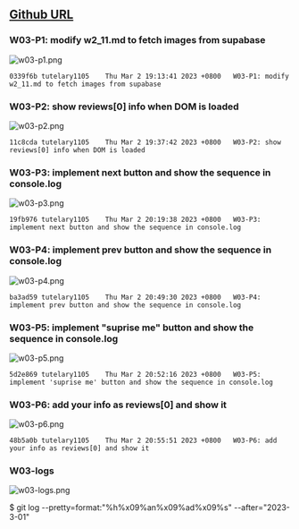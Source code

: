 ## [Github URL](https://github.com/tutelary1105/1112-1N-js-demo-211411011)

### W03-P1: modify w2_11.md to fetch images from supabase

![w03-p1.png](https://izfkkkxjvqncdvyzzpkv.supabase.co/storage/v1/object/public/demo-11/md_1N_img/w03-p1.png)

```
0339f6b tutelary1105    Thu Mar 2 19:13:41 2023 +0800   W03-P1: modify w2_11.md to fetch images from supabase
```

### W03-P2: show reviews[0] info when DOM is loaded

![w03-p2.png](https://izfkkkxjvqncdvyzzpkv.supabase.co/storage/v1/object/public/demo-11/md_1N_img/w03-p2.png)

```
11c8cda tutelary1105    Thu Mar 2 19:37:42 2023 +0800   W03-P2: show reviews[0] info when DOM is loaded
```

### W03-P3: implement next button and show the sequence in console.log

![w03-p3.png](https://izfkkkxjvqncdvyzzpkv.supabase.co/storage/v1/object/public/demo-11/md_1N_img/w03-p3.png)

```
19fb976 tutelary1105    Thu Mar 2 20:19:38 2023 +0800   W03-P3: implement next button and show the sequence in console.log
```

### W03-P4: implement prev button and show the sequence in console.log

![w03-p4.png](https://izfkkkxjvqncdvyzzpkv.supabase.co/storage/v1/object/public/demo-11/md_1N_img/w03-p4.png)

```
ba3ad59 tutelary1105    Thu Mar 2 20:49:30 2023 +0800   W03-P4: implement prev button and show the sequence in console.log
```

### W03-P5: implement "suprise me" button and show the sequence in console.log

![w03-p5.png](https://izfkkkxjvqncdvyzzpkv.supabase.co/storage/v1/object/public/demo-11/md_1N_img/w03-p5.png)

```
5d2e869 tutelary1105    Thu Mar 2 20:52:16 2023 +0800   W03-P5: implement 'suprise me' button and show the sequence in console.log
```

### W03-P6: add your info as reviews[0] and show it

![w03-p6.png](https://izfkkkxjvqncdvyzzpkv.supabase.co/storage/v1/object/public/demo-11/md_1N_img/w03-p6.png)

```
48b5a0b tutelary1105    Thu Mar 2 20:55:51 2023 +0800   W03-P6: add your info as reviews[0] and show it
```

### W03-logs

![w03-logs.png](https://izfkkkxjvqncdvyzzpkv.supabase.co/storage/v1/object/public/demo-11/md_1N_img/w03-logs.png)

$ git log --pretty=format:"%h%x09%an%x09%ad%x09%s" --after="2023-3-01"
